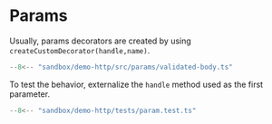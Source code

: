 # Params

Usually, params decorators are created by using `createCustomDecorator(handle,name)`.

```ts title="demo-http/src/params/validated-body.ts"
--8<-- "sandbox/demo-http/src/params/validated-body.ts"
```

To test the behavior, externalize the `handle` method used as the first parameter.

```ts title="demo-http/tests/param.test.ts"
--8<-- "sandbox/demo-http/tests/param.test.ts"
```

